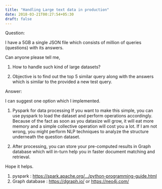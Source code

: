```yaml
---
title: "Handling Large text data in production"
date: 2018-03-21T00:27:54+05:30
draft: false
---
```


Question:

I have a 5GB a single JSON file which consists of million of queries (questions) with its answers.

Can anyone please tell me,

1) How to handle such kind of large datasets?

2) Objective is to find out the top 5 similar query along with the answers which is similar to the provided a new test query.


Answer:

I can suggest one option which I implemented.

1. Pyspark for data processing
If you want to make this simple, you can use pyspark to load the dataset and perform operations accordingly.
Because of the fact as soon as you datasize will grow, it will eat more memory and a simple collective operation will cost you a lot.
If I am not wrong, you might perform NLP techniques to analyze the structure underneath the question dataset.

2. After processing, you can store your pre-computed results in Graph database which will in-turn help you in faster document matching and retrieval.

Hope it helps.

1. pyspark : https://spark.apache.org/.../python-programming-guide.html
2. Graph database : https://dgraph.io/ or https://neo4j.com/
